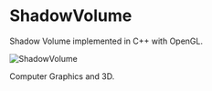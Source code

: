 # ShadowVolume
Shadow Volume implemented in C++ with OpenGL.

![ShadowVolume](https://image.ibb.co/maYiqH/Screenshot_2018_03_19_12_08_19.png)

Computer Graphics and 3D.
